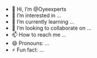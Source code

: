 - 👋 Hi, I’m @Oyeexperts
- 👀 I’m interested in ...
- 🌱 I’m currently learning ...
- 💞️ I’m looking to collaborate on ...
- 📫 How to reach me ...
- 😄 Pronouns: ...
- ⚡ Fun fact: ...

<!---
Oyeexperts/Oyeexperts is a ✨ special ✨ repository because its `README.md` (this file) appears on your GitHub profile.
You can click the Preview link to take a look at your changes.
--->
